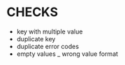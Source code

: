 # CHECKS

- key with multiple value
- duplicate key
- duplicate error codes
- empty values
_ wrong value format